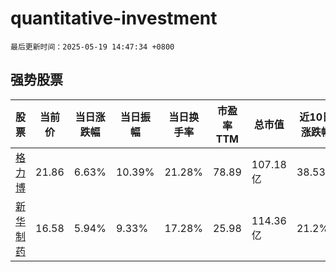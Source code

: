 # quantitative-investment

`最后更新时间：2025-05-19 14:47:34 +0800`

## 强势股票

|股票|当前价|当日涨跌幅|当日振幅|当日换手率|市盈率TTM|总市值|近10日涨跌幅|
|----|----|----|----|----|----|----|----|
|[格力博](https://xueqiu.com/S/SZ301260)|21.86|6.63%|10.39%|21.28%|78.89|107.18亿|38.53%|
|[新华制药](https://xueqiu.com/S/SZ000756)|16.58|5.94%|9.33%|17.28%|25.98|114.36亿|21.2%|
